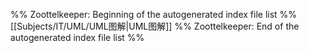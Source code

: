 %% Zoottelkeeper: Beginning of the autogenerated index file list  %%
 [[Subjects/IT/UML/UML图解|UML图解]]
%% Zoottelkeeper: End of the autogenerated index file list  %%
